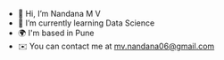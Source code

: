 - 👋 Hi, I’m Nandana M V
- 🌱 I’m currently learning Data Science
- 🌍  I'm based in Pune
- ✉️  You can contact me at mv.nandana06@gmail.com

<!---
Nandana-mv/Nandana-mv is a ✨ special ✨ repository because its `README.md` (this file) appears on your GitHub profile.
You can click the Preview link to take a look at your changes.
--->
